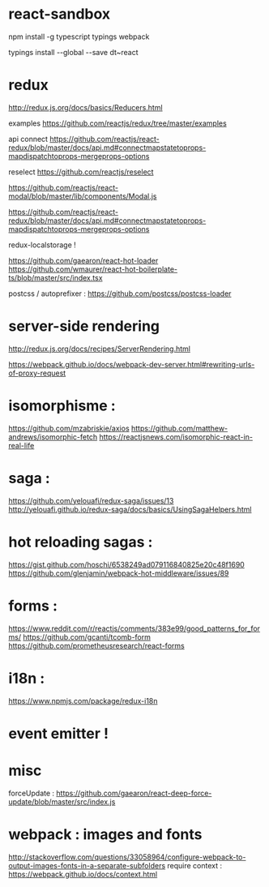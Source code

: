 # react-sandbox


npm install -g typescript typings webpack


typings install --global --save dt~react



# redux

http://redux.js.org/docs/basics/Reducers.html

examples
https://github.com/reactjs/redux/tree/master/examples

api connect
https://github.com/reactjs/react-redux/blob/master/docs/api.md#connectmapstatetoprops-mapdispatchtoprops-mergeprops-options

reselect
https://github.com/reactjs/reselect

https://github.com/reactjs/react-modal/blob/master/lib/components/Modal.js

https://github.com/reactjs/react-redux/blob/master/docs/api.md#connectmapstatetoprops-mapdispatchtoprops-mergeprops-options

redux-localstorage !

https://github.com/gaearon/react-hot-loader
https://github.com/wmaurer/react-hot-boilerplate-ts/blob/master/src/index.tsx


postcss / autoprefixer : https://github.com/postcss/postcss-loader

# server-side rendering

http://redux.js.org/docs/recipes/ServerRendering.html

https://webpack.github.io/docs/webpack-dev-server.html#rewriting-urls-of-proxy-request

# isomorphisme :

https://github.com/mzabriskie/axios
https://github.com/matthew-andrews/isomorphic-fetch
https://reactjsnews.com/isomorphic-react-in-real-life

# saga :

https://github.com/yelouafi/redux-saga/issues/13
http://yelouafi.github.io/redux-saga/docs/basics/UsingSagaHelpers.html

# hot reloading sagas :
https://gist.github.com/hoschi/6538249ad079116840825e20c48f1690
https://github.com/glenjamin/webpack-hot-middleware/issues/89

# forms :

https://www.reddit.com/r/reactjs/comments/383e99/good_patterns_for_forms/
https://github.com/gcanti/tcomb-form
https://github.com/prometheusresearch/react-forms


# i18n :
https://www.npmjs.com/package/redux-i18n

# event emitter !

# misc
forceUpdate : https://github.com/gaearon/react-deep-force-update/blob/master/src/index.js

# webpack : images and fonts
http://stackoverflow.com/questions/33058964/configure-webpack-to-output-images-fonts-in-a-separate-subfolders
require context : https://webpack.github.io/docs/context.html
